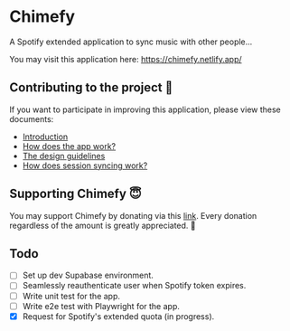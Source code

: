 # Chimefy

A Spotify extended application to sync music with other people...

You may visit this application here: https://chimefy.netlify.app/

## Contributing to the project 🔨

If you want to participate in improving this application, please view these documents:

- [Introduction](https://chuchuwiiii.notion.site/Read-Me-38336e88c6d042edadc90b4c8830f3a9?pvs=4)
- [How does the app work?](https://chuchuwiiii.notion.site/App-Flow-e86f523000814f0d99daa7f995ebb43b?pvs=4)
- [The design guidelines](https://chuchuwiiii.notion.site/Designs-afc5bc0456124a03bfde2bf7c49c1047?pvs=4)
- [How does session syncing work?](https://chuchuwiiii.notion.site/Session-Flow-Document-0b710b797e854d3b9c51280893f53a5d?pvs=4)

## Supporting Chimefy 😇

You may support Chimefy by donating via this [link](https://chuchuwiii.gumroad.com/l/support-chimefy).
Every donation regardless of the amount is greatly appreciated. 🙏

## Todo

- [ ] Set up dev Supabase environment.
- [ ] Seamlessly reauthenticate user when Spotify token expires.
- [ ] Write unit test for the app.
- [ ] Write e2e test with Playwright for the app.
- [x] Request for Spotify's extended quota (in progress).